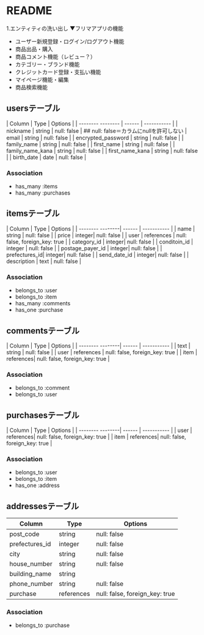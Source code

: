 # README
1.エンティティの洗い出し
▼フリマアプリの機能
* ユーザー新規登録・ログイン/ログアウト機能
* 商品出品・購入
* 商品コメント機能（レビュー？）
* カテゴリー・ブランド機能
* クレジットカード登録・支払い機能
* マイページ機能・編集
* 商品検索機能

## usersテーブル
| Column             | Type   | Options     |
| -------- --------  | ------ | ----------- |
| nickname           | string | null: false | ## null: false＝カラムにnullを許可しない
| email              | string | null: false |
| encrypted_password | string | null: false |
| family_name        | string | null: false |
| first_name         | string | null: false |
| family_name_kana   | string | null: false |
| first_name_kana    | string | null: false |
| birth_date         | date   | null: false |

### Association
- has_many :items
- has_many :purchases

## itemsテーブル
| Column           | Type   | Options     |
| -------- --------| ------ | ----------- |
| name             | string | null: false |
| price            | integer| null: false |
| user            | references | null: false, foreign_key: true |
| category_id     | integer| null: false |
| conditoin_id    | integer | null: false |
| postage_payer_id | integer| null: false |
| prefectures_id| integer| null: false |
| send_date_id     | integer| null: false |
| description      | text   | null: false |

### Association
- belongs_to :user
- belongs_to :item
- has_many :comments
- has_one :purchase

## commentsテーブル
| Column           | Type   | Options     |
| -------- --------| ------ | ----------- |
| text             | string | null: false |
| user            | references | null: false, foreign_key: true |
| item             | references| null: false, foreign_key: true |

### Association
- belongs_to :comment
- belongs_to :user

 ## purchasesテーブル
| Column           | Type   | Options     |
| -------- --------| ------ | ----------- |
| user             | references| null: false, foreign_key: true  |
| item             | references| null: false, foreign_key: true |

### Association
- belongs_to :user
- belongs_to :item
- has_one :address

## addressesテーブル
| Column       | Type   | Options     |
| --------     | ------ | ----------- |
| post_code    | string | null: false |
| prefectures_id| integer| null: false|
| city         | string | null: false |
| house_number | string | null: false |
| building_name| string |             |
| phone_number | string | null: false |
| purchase    | references | null: false, foreign_key: true |

### Association
- belongs_to :purchase